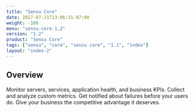 ```yaml
---
title: "Sensu Core"
date: 2017-07-21T13:06:31-07:00
weight: -100
menu: "sensu-core-1.2"
version: "1.2"
product: "Sensu Core"
tags: ["sensu", "core", "sensu core", "1.1", "index"]
layout: "index-2"
---
```


## Overview
Monitor servers, services, application health, and business KPIs. Collect and analyze custom metrics. Get notified about failures before your users do. Give your business the competitive advantage it deserves.
